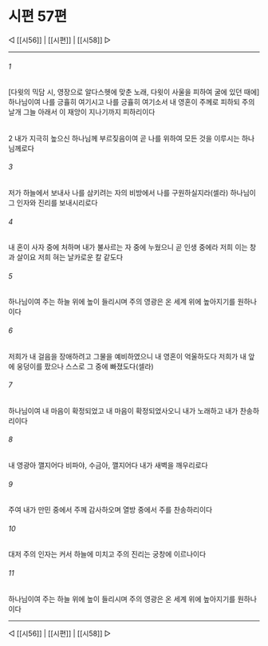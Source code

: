 ﻿# 시편 57편

◁ [[시56]] | [[시편]] | [[시58]] ▷
***

###### 1
[다윗의 믹담 시, 영장으로 알다스헷에 맞춘 노래, 다윗이 사울을 피하여 굴에 있던 때에] 하나님이여 나를 긍휼히 여기시고 나를 긍휼히 여기소서 내 영혼이 주께로 피하되 주의 날개 그늘 아래서 이 재앙이 지나기까지 피하리이다
###### 
2
내가 지극히 높으신 하나님께 부르짖음이여 곧 나를 위하여 모든 것을 이루시는 하나님께로다

###### 3
저가 하늘에서 보내사 나를 삼키려는 자의 비방에서 나를 구원하실지라(셀라) 하나님이 그 인자와 진리를 보내시리로다

###### 4
내 혼이 사자 중에 처하며 내가 불사르는 자 중에 누웠으니 곧 인생 중에라 저희 이는 창과 살이요 저희 혀는 날카로운 칼 같도다

###### 5
하나님이여 주는 하늘 위에 높이 들리시며 주의 영광은 온 세계 위에 높아지기를 원하나이다

###### 6
저희가 내 걸음을 장애하려고 그물을 예비하였으니 내 영혼이 억울하도다 저희가 내 앞에 웅덩이를 팠으나 스스로 그 중에 빠졌도다(셀라)

###### 7
하나님이여 내 마음이 확정되었고 내 마음이 확정되었사오니 내가 노래하고 내가 찬송하리이다

###### 8
내 영광아 깰지어다 비파야, 수금아, 깰지어다 내가 새벽을 깨우리로다

###### 9
주여 내가 만민 중에서 주께 감사하오며 열방 중에서 주를 찬송하리이다

###### 10
대저 주의 인자는 커서 하늘에 미치고 주의 진리는 궁창에 이르나이다

###### 11
하나님이여 주는 하늘 위에 높이 들리시며 주의 영광은 온 세계 위에 높아지기를 원하나이다


***
◁ [[시56]] | [[시편]] | [[시58]] ▷